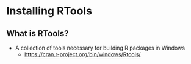 # Installing RTools

## What is RTools?
* A collection of tools necessary for building R packages in Windows
  * https://cran.r-project.org/bin/windows/Rtools/